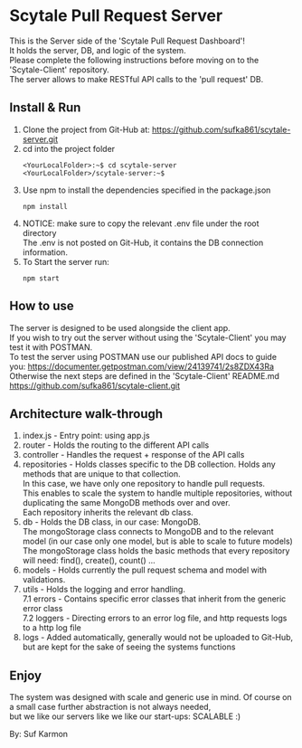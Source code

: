 # Scytale Pull Request Server

This is the Server side of the 'Scytale Pull Request Dashboard'!<br />
It holds the server, DB, and logic of the system.<br />
Please complete the following instructions before moving on to the 'Scytale-Client' repository.<br />
The server allows to make RESTful API calls to the 'pull request' DB.<br />

## Install & Run

1. Clone the project from Git-Hub at: https://github.com/sufka861/scytale-server.git
2. cd into the project folder
    ```console
    <YourLocalFolder>:~$ cd scytale-server
    <YourLocalFolder>/scytale-server:~$
    ```
3. Use npm to install the dependencies specified in the package.json
    ```console
    npm install
    ```
4. NOTICE: make sure to copy the relevant .env file under the root directory<br />
   The .env is not posted on Git-Hub, it contains the DB connection information.
5. To Start the server run:
    ```console
    npm start
    ```

## How to use

The server is designed to be used alongside the client app.<br />
If you wish to try out the server without using the 'Scytale-Client' you may test it with POSTMAN.<br />
To test the server using POSTMAN use our published API docs to guide you: https://documenter.getpostman.com/view/24139741/2s8ZDX43Ra <br />
Otherwise the next steps are defined in the 'Scytale-Client' README.md https://github.com/sufka861/scytale-client.git <br />

## Architecture walk-through

1. index.js - Entry point: using app.js
2. router - Holds the routing to the different API calls
3. controller - Handles the request + response of the API calls
4. repositories - Holds classes specific to the DB collection. Holds any methods that are unique to that collection.<br />
   In this case, we have only one repository to handle pull requests.<br />
   This enables to scale the system to handle multiple repositories, without duplicating the same MongoDB methods over and over.<br />
   Each repository inherits the relevant db class.
5. db - Holds the DB class, in our case: MongoDB.<br />
   The mongoStorage class connects to MongoDB and to the relevant model (in our case only one model, but is able to scale to future models)<br />
   The mongoStorage class holds the basic methods that every repository will need: find(), create(), count() ...
6. models - Holds currently the pull request schema and model with validations.
7. utils - Holds the logging and error handling.<br />
   7.1 errors - Contains specific error classes that inherit from the generic error class<br />
   7.2 loggers - Directing errors to an error log file, and http requests logs to a http log file
8. logs - Added automatically, generally would not be uploaded to Git-Hub, but are kept for the sake of seeing the systems functions

## Enjoy

The system was designed with scale and generic use in mind. Of course on a small case further abstraction is not always needed,<br />
but we like our servers like we like our start-ups: SCALABLE :)

By: Suf Karmon
